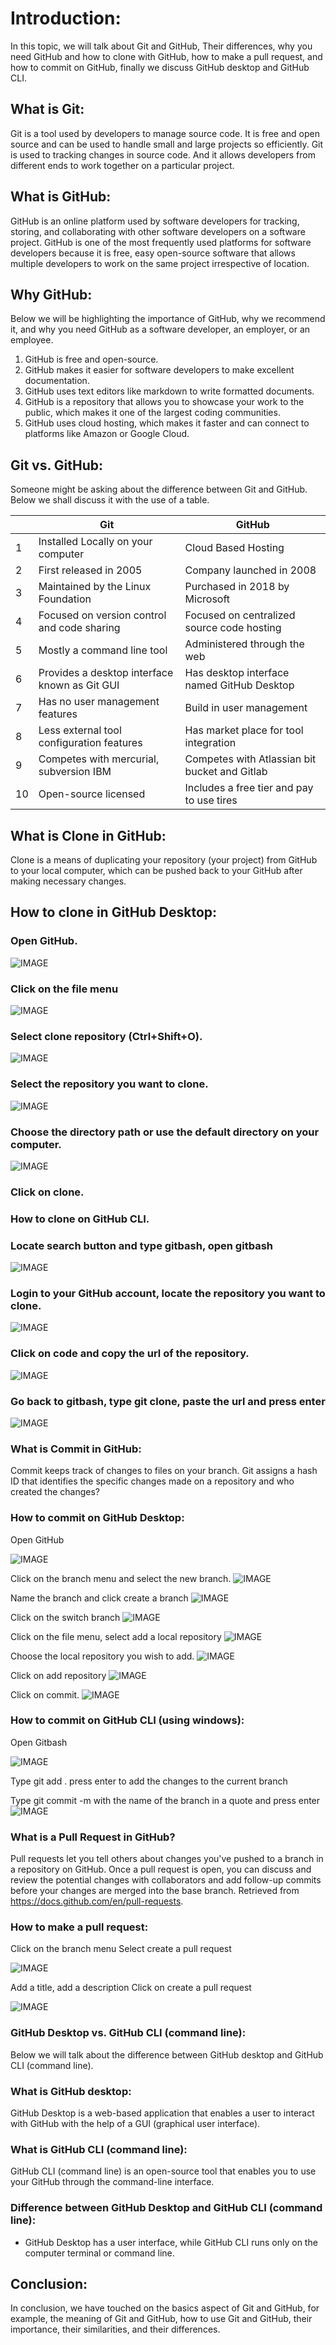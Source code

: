 # Introduction:

In this topic, we will talk about Git and GitHub, Their differences, why you need GitHub and how to clone with GitHub, how to make a pull request, and how to commit on GitHub, finally we discuss GitHub desktop and GitHub CLI. 

## What is Git:
Git is a tool used by developers to manage source code. It is free and open source and can be used to handle small and large projects so efficiently. Git is used to tracking changes in source code. And it allows developers from different ends to work together on a particular project.

## What is GitHub:
GitHub is an online platform used by software developers for tracking, storing, and collaborating with other software developers on a software project. GitHub is one of the most frequently used platforms for software developers because it is free, easy open-source software that allows multiple developers to work on the same project irrespective of location. 

## Why GitHub:
Below we will be highlighting the importance of GitHub, why we recommend it, and why you need GitHub as a software developer, an employer, or an employee.
1. GitHub is free and open-source.
2. 	GitHub makes it easier for software developers to make excellent 	      			documentation.
3.	GitHub uses text editors like markdown to write formatted documents.
4. 	GitHub is a repository that allows you to showcase your work to the public, which makes it one of the largest coding communities.
5. 	GitHub uses cloud hosting, which makes it faster and can connect to platforms like Amazon or Google Cloud.

## Git vs. GitHub:
Someone might be asking about the difference between Git and GitHub. Below we shall discuss it with the use of a table.



<!--TABLE-->
|  | Git | GitHub
|--|--|--|
| 1 |Installed Locally on your computer  | Cloud Based Hosting	|
| 2 | First released in 2005 | 	Company launched in 2008|
| 3 | Maintained by the Linux Foundation | Purchased in 2018 by Microsoft	|
| 4 |Focused on version control and code sharing  | Focused on centralized source code hosting	|
| 5 | Mostly a command line tool | Administered through the web	|
| 6 | Provides a desktop interface known as Git GUI | Has desktop interface named GitHub Desktop	|
| 7 | Has no user management features | Build in user  management |
| 8 | Less external tool configuration features | Has market place for tool integration	|
| 9 | Competes with mercurial, subversion IBM | Competes with Atlassian bit bucket and Gitlab	|
| 10 | Open-source licensed | Includes a free tier and pay to use tires	|

## What is Clone in GitHub:
Clone is a  means of duplicating your repository (your project) from GitHub to your local computer,  which can be pushed back to your GitHub after making necessary changes.

## How to clone in GitHub Desktop:

### Open GitHub.
  
  ![IMAGE](https://waresdrawltd.com/wp-content/uploads/2022/03/clone-1.png)
### Click on the file menu
  ![IMAGE](https://waresdrawltd.com/wp-content/uploads/2022/03/clone-2.png)

### Select clone repository (Ctrl+Shift+O).
  
  ![IMAGE](https://waresdrawltd.com/wp-content/uploads/2022/03/clone-3.png)

### Select the repository you want to clone.
  
   ![IMAGE](https://waresdrawltd.com/wp-content/uploads/2022/03/clone-4.png)

### Choose the directory path or use the default directory on your computer.
  
   ![IMAGE](https://waresdrawltd.com/wp-content/uploads/2022/03/clone-5.png)

### Click on clone.

### How to clone on GitHub CLI.

### Locate search button and type gitbash, open gitbash 
  ![IMAGE](https://waresdrawltd.com/wp-content/uploads/2022/03/clone-cli-1.png)
### Login to your GitHub account, locate the repository you want to clone.
   ![IMAGE](https://waresdrawltd.com/wp-content/uploads/2022/03/clone-cli-2.png)
### Click on code and copy the url of the repository.
  ![IMAGE](https://waresdrawltd.com/wp-content/uploads/2022/03/clone-cli-3.png)
### Go back to gitbash, type git clone, paste the url and press enter
  ![IMAGE](https://waresdrawltd.com/wp-content/uploads/2022/03/clone-cli-4.png)



### What is Commit in GitHub:
Commit keeps track of changes to files on your branch. Git assigns a hash ID that identifies the specific changes made on a repository and who created the changes?

### How to commit on GitHub Desktop:
 Open GitHub

  ![IMAGE](https://waresdrawltd.com/wp-content/uploads/2022/03/commit1.jpg)

 Click on the branch menu and select the new branch.
  ![IMAGE](https://waresdrawltd.com/wp-content/uploads/2022/03/commit2.png)

  Name the branch and click create a branch
 ![IMAGE](https://waresdrawltd.com/wp-content/uploads/2022/03/commit3.png)

 Click on the switch branch
 ![IMAGE](https://waresdrawltd.com/wp-content/uploads/2022/03/commit4.png)

  Click on the file menu, select add a local repository
  ![IMAGE](https://waresdrawltd.com/wp-content/uploads/2022/03/commit5.png)

 Choose the local repository you wish to add.
  ![IMAGE](https://waresdrawltd.com/wp-content/uploads/2022/03/commit6.png)

 Click on add repository
  ![IMAGE](https://waresdrawltd.com/wp-content/uploads/2022/03/commit7.png)

 Click on commit.
  ![IMAGE](https://waresdrawltd.com/wp-content/uploads/2022/03/commit8.png)

### How to commit on GitHub CLI (using windows):

  Open Gitbash 

  ![IMAGE](https://waresdrawltd.com/wp-content/uploads/2022/03/clone-cli-1.png)

 Type git add . press enter to add the changes to the current branch 

 Type git commit -m with the name of the branch in a quote and press enter
  ![IMAGE](https://waresdrawltd.com/wp-content/uploads/2022/03/comit-cli.png)
  
### What is a Pull Request in GitHub?

Pull requests let you tell others about changes you've pushed to a branch in a repository on GitHub. Once a pull request is open, you can discuss and review the potential changes with collaborators and add follow-up commits before your changes are merged into the base branch. 
Retrieved from https://docs.github.com/en/pull-requests.

### How to make a pull request:

 Click on the branch menu
 Select create a pull request

  ![IMAGE](https://waresdrawltd.com/wp-content/uploads/2022/03/pul1.png)

 Add a title, add a description 
 Click on create a pull request 

  ![IMAGE](https://waresdrawltd.com/wp-content/uploads/2022/03/pu2.png) 

### GitHub Desktop vs. GitHub CLI (command line):
Below we will talk about the difference between GitHub desktop and GitHub CLI (command line).

### What is GitHub desktop:
GitHub Desktop is a web-based application that enables a user to interact with GitHub with the help of a GUI (graphical user interface).

### What is GitHub CLI (command line):
GitHub CLI (command line) is an open-source tool that enables you to use your GitHub through the command-line interface.

### Difference between GitHub Desktop and GitHub CLI (command line):
* GitHub Desktop has a user interface, while GitHub CLI runs only on the computer terminal or command line. 

## Conclusion:
In conclusion, we have touched on the basics aspect of Git and GitHub, for example, the meaning of Git and GitHub, how to use Git and GitHub, their importance, their similarities, and their differences.